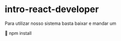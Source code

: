 # intro-react-developer
Para utilizar nosso sistema basta baixar e mandar um <p>:dizzy: npm install </p>

